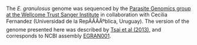 [//]: # (Created by ./bin/manage_files.pl from ./species/Echinococcus_granulosus/PRJEB121/Echinococcus_granulosus_PRJEB121.assembly.html on Thu Jun 11 13:44:02 2020)
The _E. granulosus_ genome was sequenced by the [Parasite Genomics group at the Wellcome Trust Sanger Institute](http://www.sanger.ac.uk/research/projects/parasitegenomics/) in collaboration with Cecilia Fernandez (Universidad de la RepÃÂÃÂºblica, Uruguay). The version of the genome presented here was described by [Tsai et al (2013)](http://europepmc.org/abstract/MED/23485966/), and corresponds to NCBI assembly [EGRAN001](http://www.ncbi.nlm.nih.gov/assembly/GCA_000469785.1).
